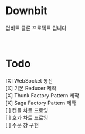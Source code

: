 # Downbit

업비트 클론 프로젝트 입니다

<br>

# Todo

[X] WebSocket 통신<br>
[X] 기본 Reducer 제작<br>
[X] Thunk Factory Pattern 제작<br>
[X] Saga Factory Pattern 제작<br>
[ ] 캔들 차트 드로잉<br>
[ ] 호가 차트 드로잉<br>
[ ] 주문 창 구현<br>
